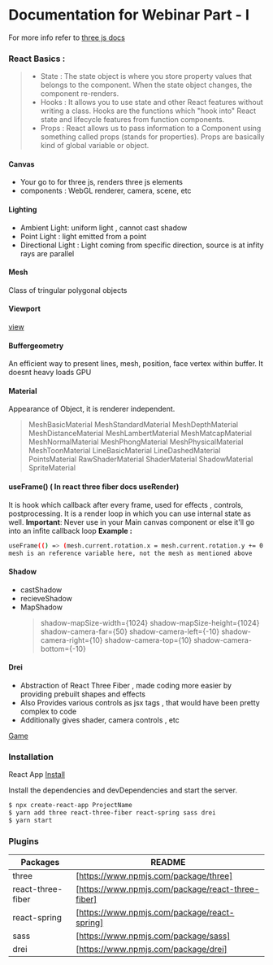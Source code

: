 # Documentation for Webinar Part - I

For more info refer to [three js docs](https://threejs.org/docs/)

### React Basics :

> - State : The state object is where you store property values that belongs to the component. When the state object changes, the component re-renders.
> - Hooks : It allows you to use state and other React features without writing a class. Hooks are the functions which "hook into" React state and lifecycle features from function components.
> - Props : React allows us to pass information to a Component using something called props (stands for properties). Props are basically kind of global variable or object.

#### Canvas

- Your go to for three js, renders three js elements
- components : WebGL renderer, camera, scene, etc

#### Lighting

- Ambient Light: uniform light , cannot cast shadow
- Point Light : light emitted from a point
- Directional Light : Light coming from specific direction, source is at infity rays are parallel

#### Mesh

Class of tringular polygonal objects

#### Viewport

[view](https://www.figma.com/file/wzsdKPzumZNExJQaIcceyn/workshop?node-id=0%3A1)

#### Buffergeometry

An efficient way to present lines, mesh, position, face vertex within buffer. It doesnt heavy loads GPU

#### Material

Appearance of Object, it is renderer independent.

> MeshBasicMaterial
> MeshStandardMaterial
> MeshDepthMaterial
> MeshDistanceMaterial
> MeshLambertMaterial
> MeshMatcapMaterial
> MeshNormalMaterial
> MeshPhongMaterial
> MeshPhysicalMaterial
> MeshToonMaterial
> LineBasicMaterial
> LineDashedMaterial
> PointsMaterial
> RawShaderMaterial
> ShaderMaterial
> ShadowMaterial
> SpriteMaterial

#### useFrame() ( In react three fiber docs useRender)

It is hook which callback after every frame, used for effects , controls, postprocessing. It is a render loop in which you can use internal state as well.
**Important**: Never use in your Main canvas component or else it'll go into an infite callback loop
**Example :**

```sh
useFrame(() => (mesh.current.rotation.x = mesh.current.rotation.y += 0.03));
mesh is an reference variable here, not the mesh as mentioned above
```

#### Shadow

- castShadow
- recieveShadow
- MapShadow
  > shadow-mapSize-width={1024}
  > shadow-mapSize-height={1024}
  > shadow-camera-far={50}
  > shadow-camera-left={-10}
  > shadow-camera-right={10}
  > shadow-camera-top={10}
  > shadow-camera-bottom={-10}

#### Drei

- Abstraction of React Three Fiber , made coding more easier by providing prebuilt shapes and effects
- Also Provides various controls as jsx tags , that would have been pretty complex to code
- Additionally gives shader, camera controls , etc

[Game](https://2yqpv.csb.app/)

### Installation

React App [Install](https://create-react-app.dev/docs/getting-started/)

Install the dependencies and devDependencies and start the server.

```sh
$ npx create-react-app ProjectName
$ yarn add three react-three-fiber react-spring sass drei
$ yarn start
```

### Plugins

| Packages          | README                                            |
| ----------------- | ------------------------------------------------- |
| three             | [https://www.npmjs.com/package/three]             |
| react-three-fiber | [https://www.npmjs.com/package/react-three-fiber] |
| react-spring      | [https://www.npmjs.com/package/react-spring]      |
| sass              | [https://www.npmjs.com/package/sass]              |
| drei              | [https://www.npmjs.com/package/drei]              |
